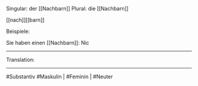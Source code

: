 Singular: der [[Nachbarn]]
Plural: die [[Nachbarn]]

[[nach]][[barn]]

Beispiele:

Sie haben einen [[Nachbarn]]: Nic

---
Translation:


---

#Substantiv
#Maskulin  | #Feminin | #Neuter 
